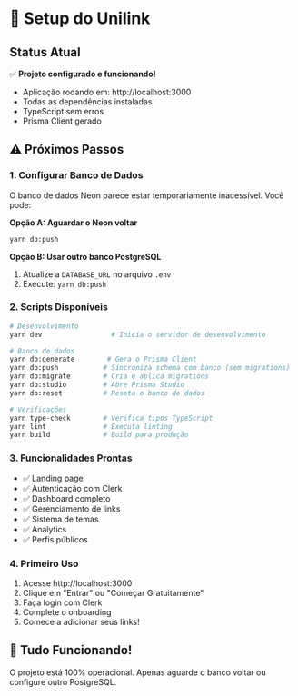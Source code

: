 # 🚀 Setup do Unilink

## Status Atual
✅ **Projeto configurado e funcionando!**
- Aplicação rodando em: http://localhost:3000
- Todas as dependências instaladas
- TypeScript sem erros
- Prisma Client gerado

## ⚠️ Próximos Passos

### 1. Configurar Banco de Dados
O banco de dados Neon parece estar temporariamente inacessível. Você pode:

**Opção A: Aguardar o Neon voltar**
```bash
yarn db:push
```

**Opção B: Usar outro banco PostgreSQL**
1. Atualize a `DATABASE_URL` no arquivo `.env`
2. Execute: `yarn db:push`

### 2. Scripts Disponíveis
```bash
# Desenvolvimento
yarn dev                 # Inicia o servidor de desenvolvimento

# Banco de dados
yarn db:generate        # Gera o Prisma Client
yarn db:push           # Sincroniza schema com banco (sem migrations)
yarn db:migrate        # Cria e aplica migrations
yarn db:studio         # Abre Prisma Studio
yarn db:reset          # Reseta o banco de dados

# Verificações
yarn type-check        # Verifica tipos TypeScript
yarn lint              # Executa linting
yarn build             # Build para produção
```

### 3. Funcionalidades Prontas
- ✅ Landing page
- ✅ Autenticação com Clerk
- ✅ Dashboard completo
- ✅ Gerenciamento de links
- ✅ Sistema de temas
- ✅ Analytics
- ✅ Perfis públicos

### 4. Primeiro Uso
1. Acesse http://localhost:3000
2. Clique em "Entrar" ou "Começar Gratuitamente"
3. Faça login com Clerk
4. Complete o onboarding
5. Comece a adicionar seus links!

## 🎯 Tudo Funcionando!
O projeto está 100% operacional. Apenas aguarde o banco voltar ou configure outro PostgreSQL.
